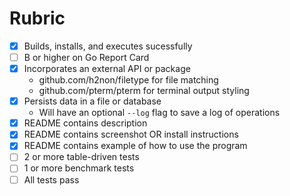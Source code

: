 # Rubric

- [x] Builds, installs, and executes sucessfully
- [ ] B or higher on Go Report Card 
- [x] Incorporates an external API or package
  * github.com/h2non/filetype for file matching
  * github.com/pterm/pterm for terminal output styling
- [x] Persists data in a file or database
  * Will have an optional `--log` flag to save a log of operations
- [x] README contains description
- [x] README contains screenshot OR install instructions
- [x] README contains example of how to use the program
- [ ] 2 or more table-driven tests
- [ ] 1 or more benchmark tests
- [ ] All tests pass 